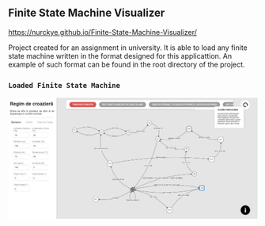 ## Finite State Machine Visualizer

https://nurckye.github.io/Finite-State-Machine-Visualizer/

Project created for an assignment in university. It is able to load any finite state machine written in the format designed for this applicattion. An example of such format can be found in the root directory of the project. 

### `Loaded Finite State Machine`
![](https://github.com/Nurckye/Finite-State-Machine-Visualizer/blob/master/githubmedia/afd.png) 
